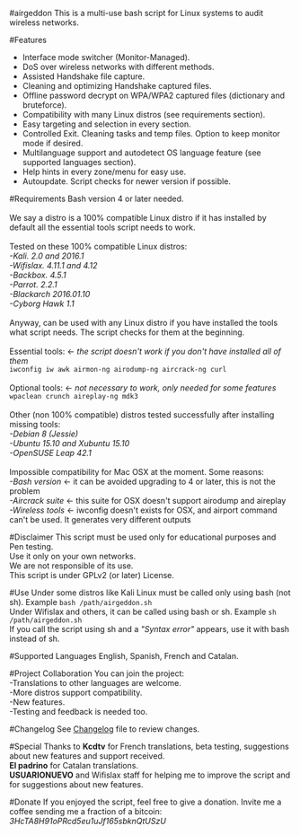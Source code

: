 #airgeddon
This is a multi-use bash script for Linux systems to audit wireless networks.<br>

#Features
- Interface mode switcher (Monitor-Managed).<br>
- DoS over wireless networks with different methods.<br>
- Assisted Handshake file capture.<br>
- Cleaning and optimizing Handshake captured files.<br>
- Offline password decrypt on WPA/WPA2 captured files (dictionary and bruteforce).<br>
- Compatibility with many Linux distros (see requirements section).<br>
- Easy targeting and selection in every section.<br>
- Controlled Exit. Cleaning tasks and temp files. Option to keep monitor mode if desired.<br>
- Multilanguage support and autodetect OS language feature (see supported languages section).<br>
- Help hints in every zone/menu for easy use.<br>
- Autoupdate. Script checks for newer version if possible.<br>

#Requirements
Bash version 4 or later needed.<br>
<br>
We say a distro is a 100% compatible Linux distro if it has installed by default all the essential tools script needs to work.<br><br>
Tested on these 100% compatible Linux distros:<br>
*-Kali. 2.0 and 2016.1*<br>
*-Wifislax. 4.11.1 and 4.12*<br>
*-Backbox. 4.5.1*<br>
*-Parrot. 2.2.1*<br>
*-Blackarch 2016.01.10*<br>
*-Cyborg Hawk 1.1*<br>
<br>
Anyway, can be used with any Linux distro if you have installed the tools what script needs. The script checks for them at the beginning.<br><br>
Essential tools: <- *the script doesn't work if you don't have installed all of them*<br>
`iwconfig iw awk airmon-ng airodump-ng aircrack-ng curl`<br><br>
Optional tools: <- *not necessary to work, only needed for some features*<br>
`wpaclean crunch aireplay-ng mdk3`<br>
<br>
Other (non 100% compatible) distros tested successfully after installing missing tools:<br>
*-Debian 8 (Jessie)*<br>
*-Ubuntu 15.10 and Xubuntu 15.10*<br>
*-OpenSUSE Leap 42.1*<br>
<br>
Impossible compatibility for Mac OSX at the moment. Some reasons:<br>
*-Bash version* <- it can be avoided upgrading to 4 or later, this is not the problem<br>
*-Aircrack suite* <- this suite for OSX doesn't support airodump and aireplay<br>
*-Wireless tools* <- iwconfig doesn't exists for OSX, and airport command can't be used. It generates very different outputs<br>

#Disclaimer
This script must be used only for educational purposes and Pen testing.<br>
Use it only on your own networks.<br>
We are not responsible of its use.<br>
This script is under GPLv2 (or later) License.<br>

#Use
Under some distros like Kali Linux must be called only using bash (not sh). Example `bash /path/airgeddon.sh`<br>
Under Wifislax and others, it can be called using bash or sh. Example `sh /path/airgeddon.sh`<br>
If you call the script using sh and a *"Syntax error"* appears, use it with bash instead of sh.<br>

#Supported Languages
English, Spanish, French and Catalan.<br>

#Project Collaboration
You can join the project:<br>
-Translations to other languages are welcome.<br>
-More distros support compatibility.<br>
-New features.<br>
-Testing and feedback is needed too.<br>

#Changelog
See <a href="https://github.com/v1s1t0r1sh3r3/airgeddon/blob/master/changelog.txt" target="_blank">Changelog</a> file to review changes.<br>

#Special Thanks to
**Kcdtv** for French translations, beta testing, suggestions about new features and support received.<br>
**El padrino** for Catalan translations.<br>
**USUARIONUEVO** and Wifislax staff for helping me to improve the script and for suggestions about new features.<br>

#Donate
If you enjoyed the script, feel free to give a donation. Invite me a coffee sending me a fraction of a bitcoin:<br>
*3HcTA8H91oPRcd5eu1uJf165sbknQtUSzU*<br>